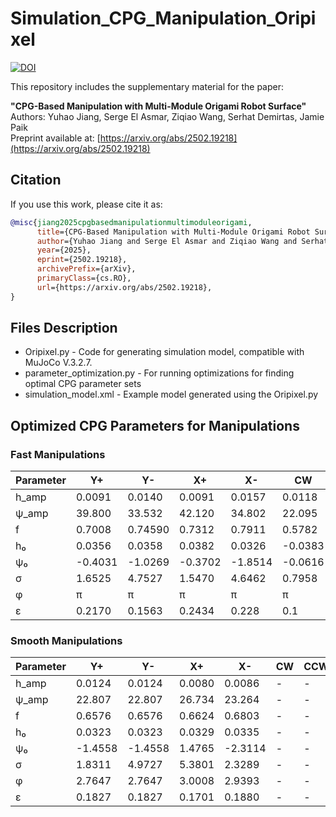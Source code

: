 # Simulation_CPG_Manipulation_Oripixel
[![DOI](https://zenodo.org/badge/DOI/10.5281/zenodo.15011196.svg)](https://doi.org/10.5281/zenodo.15011196)

This repository includes the supplementary material for the paper:

**"CPG-Based Manipulation with Multi-Module Origami Robot Surface"**  
Authors: Yuhao Jiang, Serge El Asmar, Ziqiao Wang, Serhat Demirtas, Jamie Paik  
Preprint available at: [https://arxiv.org/abs/2502.19218](https://arxiv.org/abs/2502.19218)

## Citation

If you use this work, please cite it as:

```bibtex
@misc{jiang2025cpgbasedmanipulationmultimoduleorigami,
      title={CPG-Based Manipulation with Multi-Module Origami Robot Surface}, 
      author={Yuhao Jiang and Serge El Asmar and Ziqiao Wang and Serhat Demirtas and Jamie Paik},
      year={2025},
      eprint={2502.19218},
      archivePrefix={arXiv},
      primaryClass={cs.RO},
      url={https://arxiv.org/abs/2502.19218}, 
}
```

## Files Description
- Oripixel.py - Code for generating simulation model, compatible with MuJoCo V.3.2.7.
- parameter_optimization.py - For running optimizations for finding optimal CPG parameter sets
- simulation_model.xml - Example model generated using the Oripixel.py

## Optimized CPG Parameters for Manipulations

### Fast Manipulations
| Parameter | Y+ | Y- | X+ | X- | CW | CCW |
|-----------|-----|-----|-----|-----|-----|-----|
| h_amp | 0.0091 | 0.0140 | 0.0091 | 0.0157 | 0.0118 | 0.0118 |
| ψ_amp | 39.800 | 33.532 | 42.120 | 34.802 | 22.095 | 22.095 |
| f | 0.7008 | 0.74590 | 0.7312 | 0.7911 | 0.5782 | 0.5782 |
| h₀ | 0.0356 | 0.0358 | 0.0382 | 0.0326 | -0.0383 | -0.0383 |
| ψ₀ | -0.4031 | -1.0269 | -0.3702 | -1.8514 | -0.0616 | 0.0616 |
| σ | 1.6525 | 4.7527 | 1.5470 | 4.6462 | 0.7958 | 3.9374 |
| φ | π | π | π | π | π | π |
| ε | 0.2170 | 0.1563 | 0.2434 | 0.228 | 0.1 | 0.1 |

### Smooth Manipulations
| Parameter | Y+ | Y- | X+ | X- | CW | CCW |
|-----------|-----|-----|-----|-----|-----|-----|
| h_amp | 0.0124 | 0.0124 | 0.0080 | 0.0086 | - | - |
| ψ_amp | 22.807 | 22.807 | 26.734 | 23.264 | - | - |
| f | 0.6576 | 0.6576 | 0.6624 | 0.6803 | - | - |
| h₀ | 0.0323 | 0.0323 | 0.0329 | 0.0335 | - | - |
| ψ₀ | -1.4558 | -1.4558 | 1.4765 | -2.3114 | - | - |
| σ | 1.8311 | 4.9727 | 5.3801 | 2.3289 | - | - |
| φ | 2.7647 | 2.7647 | 3.0008 | 2.9393 | - | - |
| ε | 0.1827 | 0.1827 | 0.1701 | 0.1880 | - | - |
